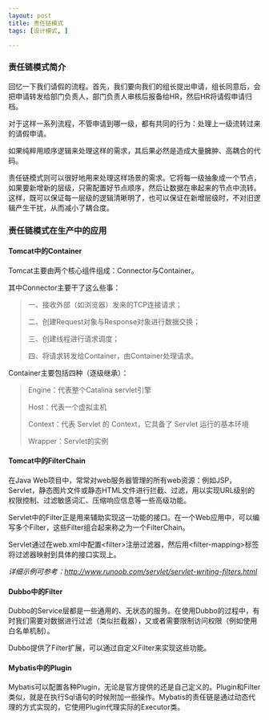 ```yaml
---
layout: post
title: 责任链模式
tags: [设计模式, ]

---
```


### 责任链模式简介

回忆一下我们请假的流程。首先，我们要向我们的组长提出申请，组长同意后，会把申请转发给部门负责人，部门负责人审核后报备给HR，然后HR将请假申请归档。

对于这样一系列流程，不管申请到哪一级，都有共同的行为：处理上一级流转过来的请假申请。

如果纯粹用顺序逻辑来处理这样的需求，其后果必然是造成大量臃肿、高耦合的代码。

责任链模式则可以很好地用来处理这样场景的需求。它将每一级抽象成一个节点，如果要新增新的层级，只需配置好节点顺序，然后让数据在串起来的节点中流转。这样，既可以保证每一层级的逻辑清晰明了，也可以保证在新增层级时，不对旧逻辑产生干扰，从而减小了耦合度。



### 责任链模式在生产中的应用

#### Tomcat中的Container
Tomcat主要由两个核心组件组成：Connector与Container。

其中Connector主要干了这么些事：
> 一、接收外部（如浏览器）发来的TCP连接请求；
> 
> 二、创建Request对象与Response对象进行数据交换；
> 
> 三、创建线程进行请求调度；
> 
> 四、将请求转发给Container，由Container处理请求。

Container主要包括四种（逐级继承）：
> Engine：代表整个Catalina servlet引擎
> 
> Host：代表一个虚拟主机
> 
> Context：代表 Servlet 的 Context，它具备了 Servlet 运行的基本环境
> 
> Wrapper：Servlet的实例
 


#### Tomcat中的FilterChain
在Java Web项目中，常常对web服务器管理的所有web资源：例如JSP，Servlet，静态图片文件或静态HTML文件进行拦截、过滤，用以实现URL级别的权限控制、过滤敏感词汇、压缩响应信息等一些高级功能。

Servlet中的Filter正是用来辅助实现这一功能的接口。在一个Web应用中，可以编写多个Filter，这些Filter组合起来称之为一个FilterChain。

Servlet通过在web.xml中配置&lt;filter>注册过滤器，然后用&lt;filter-mapping>标签将过滤器映射到具体的接口实现上。

*详细示例可参考：http://www.runoob.com/servlet/servlet-writing-filters.html*



#### Dubbo中的Filter
Dubbo的Service层都是一些通用的、无状态的服务。在使用Dubbo的过程中，有时我们需要对数据进行过滤（类似拦截器），又或者需要限制访问权限（例如使用白名单机制）。

Dubbo提供了Filter扩展，可以通过自定义Filter来实现这些功能。



#### Mybatis中的Plugin
Mybatis可以配置各种Plugin，无论是官方提供的还是自己定义的。Plugin和Filter类似，就是在执行Sql语句的时候附加一些操作。Mybatis的责任链是通过动态代理的方式实现的，它使用Plugin代理实际的Executor类。